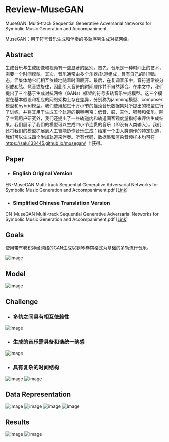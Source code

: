 # Review-MuseGAN

MuseGAN: Multi-track Sequential Generative Adversarial Networks for Symbolic Music Generation and Accompaniment.

MuseGAN：用于符号音乐生成和伴奏的多轨序列生成对抗网络。

## Abstract

生成音乐与生成图像和视频有一些显著的区别。首先，音乐是一种时间上的艺术，需要一个时间模型。其次，音乐通常由多个乐器/轨道组成，具有自己的时间动态，但集体地它们相互依赖地随着时间展开。最后，在复调音乐中，音符通常被分组成和弦、琶音或旋律，因此引入音符的时间顺序并不自然适合。在本文中，我们提出了三个基于生成对抗网络（GANs）框架的符号多轨音乐生成模型。这三个模型在基本假设和相应的网络架构上存在差异，分别称为jamming模型、composer模型和hybrid模型。我们使用超过十万小节的摇滚音乐数据集对所提出的模型进行了训练，并将其用于生成五个轨道的钢琴卷帘：低音、鼓、吉他、钢琴和弦乐。除了主观用户研究外，我们还提出了一些轨道内和轨道间客观度量指标来评估生成结果。我们展示了我们的模型可以生成四小节连贯的音乐（即没有人类输入）。我们还将我们的模型扩展到人工智能协作音乐生成：给定一个由人类创作的特定轨道，我们可以生成四个附加轨道来伴奏。所有代码、数据集和渲染音频样本均可在 https://salu133445.github.io/musegan/ 上获得。

## Paper

- ### English Original Version

EN-MuseGAN Multi-track Sequential Generative Adversarial Networks for Symbolic Music Generation and Accompaniment.pdf [[Link](https://github.com/prodbyido/Review-MuseGAN/blob/main/EN-MuseGAN%20Multi-track%20Sequential%20Generative%20Adversarial%20Networks%20for%20Symbolic%20Music%20Generation%20and%20Accompaniment.pdf)]

- ### Simplified Chinese Translation Version

CN-MuseGAN Multi-track Sequential Generative Adversarial Networks for Symbolic Music Generation and Accompaniment.pdf [[Link](https://github.com/prodbyido/Review-MuseGAN/blob/main/CN-MuseGAN%20Multi-track%20Sequential%20Generative%20Adversarial%20Networks%20for%20Symbolic%20Music%20Generation%20and%20Accompaniment.pdf)]

## Goals
使用带有卷积神经网络的GAN生成以钢琴卷帘格式为基础的多轨流行音乐。

![image](https://github.com/prodbyido/Review-MuseGAN/blob/main/Image/Goals.png)

## Model

![image](https://github.com/prodbyido/Review-MuseGAN/blob/main/Image/Model.png)

## Challenge

- ### 多轨之间具有相互依赖性

![image](https://github.com/prodbyido/Review-MuseGAN/blob/main/Image/Multi-track.png)

- ### 生成的音乐需具备和谐统一韵感

![image](https://github.com/prodbyido/Review-MuseGAN/blob/main/Image/Music%20Texture.png)

- ### 具有复杂的时间结构

![image](https://github.com/prodbyido/Review-MuseGAN/blob/main/Image/Temporal%20Structure.png)
![image](https://github.com/prodbyido/Review-MuseGAN/blob/main/Image/Fixed%20Structure.png)

## Data Representation

![image](https://github.com/prodbyido/Review-MuseGAN/blob/main/Image/Data%20Representation-1.png)
![image](https://github.com/prodbyido/Review-MuseGAN/blob/main/Image/Data%20Representation-2.png)
![image](https://github.com/prodbyido/Review-MuseGAN/blob/main/Image/Data%20Representation-3.png)
![image](https://github.com/prodbyido/Review-MuseGAN/blob/main/Image/Data%20Representation-4.png)

## Results

![image](https://github.com/prodbyido/Review-MuseGAN/blob/main/Image/Evolution.png)
![image](https://github.com/prodbyido/Review-MuseGAN/blob/main/Image/Hybrid.png)

